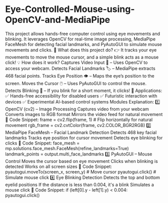 # Eye-Controlled-Mouse-using-OpenCV-and-MediaPipe
This project allows hands-free computer control using eye movements and blinking. It leverages OpenCV for real-time image processing, MediaPipe FaceMesh for detecting facial landmarks, and PyAutoGUI to simulate mouse movements and clicks.
👀 What does this project do?
👉 It tracks your eye movements to move the mouse cursor, and a simple blink acts as a mouse click!
💡 How does it work?
Captures Video Input 🎥 – Uses OpenCV to access your webcam.
Detects Facial Landmarks 🏷️ – MediaPipe extracts 468 facial points.
Tracks Eye Position 👁️ – Maps the eye’s position to the screen.
Moves the Cursor 🖱️ – Uses PyAutoGUI to control the mouse.
Detects Blinking 👀 – If you blink for a short moment, it clicks!
🚀 Applications:
✅ Hands-free accessibility for disabled users
✅ Futuristic interaction with devices
✅ Experimental AI-based control systems
Modules Explanation:
1️⃣ OpenCV (cv2) – Image Processing
Captures video from your webcam
Converts images to RGB format
Mirrors the video feed for natural movement
📌 Code Snippet:
frame = cv2.flip(frame, 1)  # Flip horizontally for natural movement
rgb_frame = cv2.cvtColor(frame, cv2.COLOR_BGR2RGB)
2️⃣ MediaPipe FaceMesh – Facial Landmark Detection
Detects 468 key facial landmarks
Tracks eye position for cursor movement
Detects eye blinking for clicks
📌 Code Snippet:
face_mesh = mp.solutions.face_mesh.FaceMesh(refine_landmarks=True)
landmark_points = output.multi_face_landmarks
3️⃣ PyAutoGUI – Mouse Control
Moves the cursor based on eye movement
Clicks when blinking is detected
Works on all screen sizes
📌 Code Snippet:
pyautogui.moveTo(screen_x, screen_y)  # Move cursor
pyautogui.click()  # Simulate mouse click
4️⃣ Eye Blinking Detection
Detects the top and bottom eyelid positions
If the distance is less than 0.004, it's a blink
Simulates a mouse click
📌 Code Snippet:
if (left[0].y - left[1].y) < 0.004:  
    pyautogui.click()
